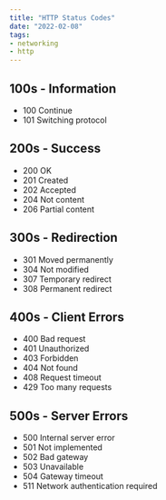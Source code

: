 ```yaml
---
title: "HTTP Status Codes"
date: "2022-02-08"
tags:
- networking
- http
---
```


## 100s - Information

- 100 Continue
- 101 Switching protocol

## 200s - Success

- 200 OK
- 201 Created
- 202 Accepted
- 204 Not content
- 206 Partial content

## 300s - Redirection

- 301 Moved permanently
- 304 Not modified
- 307 Temporary redirect
- 308 Permanent redirect

## 400s - Client Errors

- 400 Bad request
- 401 Unauthorized
- 403 Forbidden
- 404 Not found
- 408 Request timeout
- 429 Too many requests

## 500s - Server Errors

- 500 Internal server error
- 501 Not implemented
- 502 Bad gateway
- 503 Unavailable
- 504 Gateway timeout
- 511 Network authentication required
